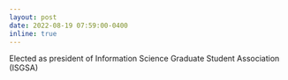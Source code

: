 ```yaml
---
layout: post
date: 2022-08-19 07:59:00-0400
inline: true
---
```


Elected as president of Information Science Graduate Student Association (ISGSA) 
